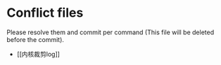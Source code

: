 # Conflict files
Please resolve them and commit per command (This file will be deleted before the commit).
- [[内核裁剪log]]